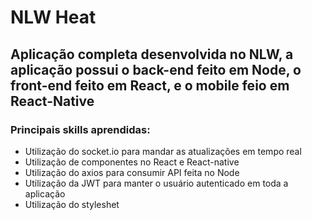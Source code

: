 # NLW Heat
## Aplicação completa desenvolvida no NLW, a aplicação possui o back-end feito em Node, o front-end feito em React, e o mobile feio em React-Native

### Principais skills aprendidas:
- Utilização do socket.io para mandar as atualizações em tempo real
- Utilização de componentes no React e React-native
- Utilização do axios para consumir API feita no Node
- Utilização da JWT para manter o usuário autenticado em toda a aplicação
- Utilização do styleshet

